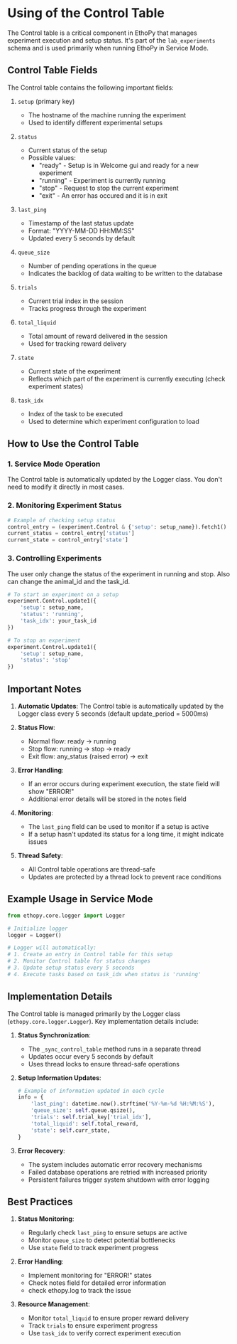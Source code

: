 # Using of the Control Table

The Control table is a critical component in EthoPy that manages experiment execution and setup status. It's part of the `lab_experiments` schema and is used primarily when running EthoPy in Service Mode.

## Control Table Fields

The Control table contains the following important fields:

1. `setup` (primary key)
   - The hostname of the machine running the experiment
   - Used to identify different experimental setups

2. `status`
   - Current status of the setup
   - Possible values:
     - "ready" - Setup is in Welcome gui and ready for a new experiment
     - "running" - Experiment is currently running
     - "stop" - Request to stop the current experiment
     - "exit" - An error has occured and it is in exit

3. `last_ping`
   - Timestamp of the last status update
   - Format: "YYYY-MM-DD HH:MM:SS"
   - Updated every 5 seconds by default

4. `queue_size`
   - Number of pending operations in the queue
   - Indicates the backlog of data waiting to be written to the database

5. `trials`
   - Current trial index in the session
   - Tracks progress through the experiment

6. `total_liquid`
   - Total amount of reward delivered in the session
   - Used for tracking reward delivery

7. `state`
   - Current state of the experiment
   - Reflects which part of the experiment is currently executing (check experiment states)

8. `task_idx`
   - Index of the task to be executed
   - Used to determine which experiment configuration to load

## How to Use the Control Table

### 1. Service Mode Operation

The Control table is automatically updated by the Logger class. You don't need to modify it directly in most cases.

### 2. Monitoring Experiment Status

```python
# Example of checking setup status
control_entry = (experiment.Control & {'setup': setup_name}).fetch1()
current_status = control_entry['status']
current_state = control_entry['state']
```

### 3. Controlling Experiments
The user only change the status of the experiment in running and stop. Also can change the animal_id and the task_id.

```python
# To start an experiment on a setup
experiment.Control.update1({
    'setup': setup_name,
    'status': 'running',
    'task_idx': your_task_id
})

# To stop an experiment
experiment.Control.update1({
    'setup': setup_name,
    'status': 'stop'
})
```

## Important Notes

1. **Automatic Updates**: The Control table is automatically updated by the Logger class every 5 seconds (default update_period = 5000ms)

2. **Status Flow**:
   - Normal flow: ready -> running
   - Stop flow: running -> stop -> ready
   - Exit flow: any_status (raised error) -> exit

3. **Error Handling**:
   - If an error occurs during experiment execution, the state field will show "ERROR!"
   - Additional error details will be stored in the notes field

4. **Monitoring**:
   - The `last_ping` field can be used to monitor if a setup is active
   - If a setup hasn't updated its status for a long time, it might indicate issues

5. **Thread Safety**:
   - All Control table operations are thread-safe
   - Updates are protected by a thread lock to prevent race conditions

## Example Usage in Service Mode

```python
from ethopy.core.logger import Logger

# Initialize logger
logger = Logger()

# Logger will automatically:
# 1. Create an entry in Control table for this setup
# 2. Monitor Control table for status changes
# 3. Update setup status every 5 seconds
# 4. Execute tasks based on task_idx when status is 'running'
```

## Implementation Details

The Control table is managed primarily by the Logger class (`ethopy.core.logger.Logger`). Key implementation details include:

1. **Status Synchronization**:
   - The `_sync_control_table` method runs in a separate thread
   - Updates occur every 5 seconds by default
   - Uses thread locks to ensure thread-safe operations

2. **Setup Information Updates**:
   ```python
   # Example of information updated in each cycle
   info = {
       'last_ping': datetime.now().strftime('%Y-%m-%d %H:%M:%S'),
       'queue_size': self.queue.qsize(),
       'trials': self.trial_key['trial_idx'],
       'total_liquid': self.total_reward,
       'state': self.curr_state,
   }
   ```

3. **Error Recovery**:
   - The system includes automatic error recovery mechanisms
   - Failed database operations are retried with increased priority
   - Persistent failures trigger system shutdown with error logging

## Best Practices

1. **Status Monitoring**:
   - Regularly check `last_ping` to ensure setups are active
   - Monitor `queue_size` to detect potential bottlenecks
   - Use `state` field to track experiment progress

2. **Error Handling**:
   - Implement monitoring for "ERROR!" states
   - Check notes field for detailed error information
   - check ethopy.log to track the issue

3. **Resource Management**:
   - Monitor `total_liquid` to ensure proper reward delivery
   - Track `trials` to ensure experiment progress
   - Use `task_idx` to verify correct experiment execution